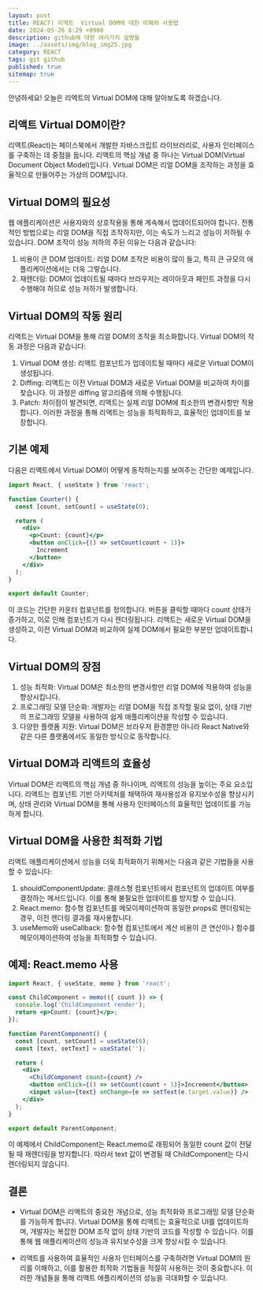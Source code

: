 ```yaml
---
layout: post
title: REACT) 리액트  Virtual DOM에 대한 이해와 사용법
date: 2024-05-26 8:29 +0900
description: github에 대한 여러가지 설명들
image: ../assets/img/blog_img25.jpg
category: REACT
tags: git github
published: true
sitemap: true
---
```


안녕하세요! 오늘은 리엑트의 Virtual DOM에 대해 알아보도록 하겠습니다.

## 리액트 Virtual DOM이란?
리액트(React)는 페이스북에서 개발한 자바스크립트 라이브러리로, 사용자 인터페이스를 구축하는 데 중점을 둡니다. 리액트의 핵심 개념 중 하나는 Virtual DOM(Virtual Document Object Model)입니다. Virtual DOM은 리얼 DOM을 조작하는 과정을 효율적으로 만들어주는 가상의 DOM입니다.

## Virtual DOM의 필요성
웹 애플리케이션은 사용자와의 상호작용을 통해 계속해서 업데이트되어야 합니다. 전통적인 방법으로는 리얼 DOM을 직접 조작하지만, 이는 속도가 느리고 성능이 저하될 수 있습니다. DOM 조작이 성능 저하의 주된 이유는 다음과 같습니다:

1. 비용이 큰 DOM 업데이트: 리얼 DOM 조작은 비용이 많이 들고, 특히 큰 규모의 애플리케이션에서는 더욱 그렇습니다.
2. 재렌더링: DOM이 업데이트될 때마다 브라우저는 레이아웃과 페인트 과정을 다시 수행해야 하므로 성능 저하가 발생합니다.


## Virtual DOM의 작동 원리
리액트는 Virtual DOM을 통해 리얼 DOM의 조작을 최소화합니다. Virtual DOM의 작동 과정은 다음과 같습니다:

1. Virtual DOM 생성: 리액트 컴포넌트가 업데이트될 때마다 새로운 Virtual DOM이 생성됩니다.
2. Diffing: 리액트는 이전 Virtual DOM과 새로운 Virtual DOM을 비교하여 차이를 찾습니다. 이 과정은 diffing 알고리즘에 의해 수행됩니다.
3. Patch: 차이점이 발견되면, 리액트는 실제 리얼 DOM에 최소한의 변경사항만 적용합니다.
이러한 과정을 통해 리액트는 성능을 최적화하고, 효율적인 업데이트를 보장합니다.

## 기본 예제
다음은 리액트에서 Virtual DOM이 어떻게 동작하는지를 보여주는 간단한 예제입니다.

````jsx
import React, { useState } from 'react';

function Counter() {
  const [count, setCount] = useState(0);

  return (
    <div>
      <p>Count: {count}</p>
      <button onClick={() => setCount(count + 1)}>
        Increment
      </button>
    </div>
  );
}

export default Counter;
````

이 코드는 간단한 카운터 컴포넌트를 정의합니다. 버튼을 클릭할 때마다 count 상태가 증가하고, 이로 인해 컴포넌트가 다시 렌더링됩니다. 리액트는 새로운 Virtual DOM을 생성하고, 이전 Virtual DOM과 비교하여 실제 DOM에서 필요한 부분만 업데이트합니다.

## Virtual DOM의 장점
1. 성능 최적화: Virtual DOM은 최소한의 변경사항만 리얼 DOM에 적용하여 성능을 향상시킵니다.
2. 프로그래밍 모델 단순화: 개발자는 리얼 DOM을 직접 조작할 필요 없이, 상태 기반의 프로그래밍 모델을 사용하여 쉽게 애플리케이션을 작성할 수 있습니다.
3. 다양한 플랫폼 지원: Virtual DOM은 브라우저 환경뿐만 아니라 React Native와 같은 다른 플랫폼에서도 동일한 방식으로 동작합니다.


## Virtual DOM과 리액트의 효율성
Virtual DOM은 리액트의 핵심 개념 중 하나이며, 리액트의 성능을 높이는 주요 요소입니다. 리액트는 컴포넌트 기반 아키텍처를 채택하여 재사용성과 유지보수성을 향상시키며, 상태 관리와 Virtual DOM을 통해 사용자 인터페이스의 효율적인 업데이트를 가능하게 합니다.

## Virtual DOM을 사용한 최적화 기법
리액트 애플리케이션에서 성능을 더욱 최적화하기 위해서는 다음과 같은 기법들을 사용할 수 있습니다:

1. shouldComponentUpdate: 클래스형 컴포넌트에서 컴포넌트의 업데이트 여부를 결정하는 메서드입니다. 이를 통해 불필요한 업데이트를 방지할 수 있습니다.
2. React.memo: 함수형 컴포넌트를 메모이제이션하여 동일한 props로 렌더링되는 경우, 이전 렌더링 결과를 재사용합니다.
3. useMemo와 useCallback: 함수형 컴포넌트에서 계산 비용이 큰 연산이나 함수를 메모이제이션하여 성능을 최적화할 수 있습니다.


## 예제: React.memo 사용

````jsx
import React, { useState, memo } from 'react';

const ChildComponent = memo(({ count }) => {
  console.log('ChildComponent render');
  return <p>Count: {count}</p>;
});

function ParentComponent() {
  const [count, setCount] = useState(0);
  const [text, setText] = useState('');

  return (
    <div>
      <ChildComponent count={count} />
      <button onClick={() => setCount(count + 1)}>Increment</button>
      <input value={text} onChange={e => setText(e.target.value)} />
    </div>
  );
}

export default ParentComponent;
````

이 예제에서 ChildComponent는 React.memo로 래핑되어 동일한 count 값이 전달될 때 재렌더링을 방지합니다. 따라서 text 값이 변경될 때 ChildComponent는 다시 렌더링되지 않습니다.

## 결론
- Virtual DOM은 리액트의 중요한 개념으로, 성능 최적화와 프로그래밍 모델 단순화를 가능하게 합니다. Virtual DOM을 통해 리액트는 효율적으로 UI를 업데이트하며, 개발자는 복잡한 DOM 조작 없이 상태 기반의 코드를 작성할 수 있습니다. 이를 통해 웹 애플리케이션의 성능과 유지보수성을 크게 향상시킬 수 있습니다.

- 리액트를 사용하여 효율적인 사용자 인터페이스를 구축하려면 Virtual DOM의 원리를 이해하고, 이를 활용한 최적화 기법들을 적절히 사용하는 것이 중요합니다. 이러한 개념들을 통해 리액트 애플리케이션의 성능을 극대화할 수 있습니다.